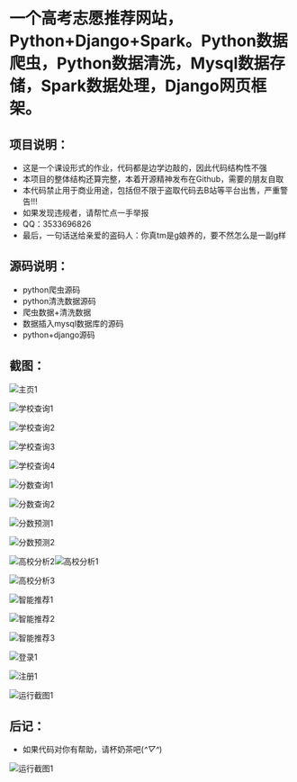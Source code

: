 # 一个高考志愿推荐网站，Python+Django+Spark。Python数据爬虫，Python数据清洗，Mysql数据存储，Spark数据处理，Django网页框架。

## 项目说明：

- 这是一个课设形式的作业，代码都是边学边敲的，因此代码结构性不强
- 本项目的整体结构还算完整，本着开源精神发布在Github，需要的朋友自取
- 本代码禁止用于商业用途，包括但不限于盗取代码去B站等平台出售，严重警告!!!
- 如果发现违规者，请帮忙点一手举报
- QQ：3533696826
- 最后，一句话送给亲爱的盗码人：你真tm是g娘养的，要不然怎么是一副g样

## 源码说明：

- python爬虫源码
- python清洗数据源码
- 爬虫数据+清洗数据
- 数据插入mysql数据库的源码
- python+django源码

## 截图：

![主页1](./img/主页1.png)

![学校查询1](./img/学校查询1.png)

![学校查询2](./img/学校查询2.png)

![学校查询3](img/学校查询3.png)

![学校查询4](img/学校查询4.png)

![分数查询1](img/分数查询1.png)

![分数查询2](img/分数查询2.png)

![分数预测1](img/分数预测1.png)

![分数预测2](img/分数预测2.png)

![高校分析2](img/高校分析2.png)![高校分析1](img/高校分析1.png)

![高校分析3](img/高校分析3.png)

![智能推荐1](img/智能推荐1.png)

![智能推荐2](img/智能推荐2.png)

![智能推荐3](img/智能推荐3.png)

![登录1](img/登录1.png)

![注册1](img/注册1.png)

![运行截图1](img/运行截图1.png)

## 后记：

- 如果代码对你有帮助，请杯奶茶吧(*^▽^*)

![运行截图1](img/收款码.jpg#pic_center)